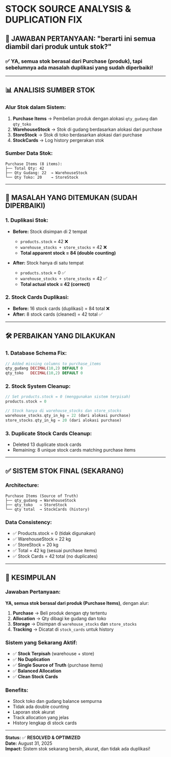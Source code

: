 # STOCK SOURCE ANALYSIS & DUPLICATION FIX

## 🎯 **JAWABAN PERTANYAAN: "berarti ini semua diambil dari produk untuk stok?"**

### ✅ **YA, semua stok berasal dari Purchase (produk), tapi sebelumnya ada masalah duplikasi yang sudah diperbaiki!**

---

## 📊 **ANALISIS SUMBER STOK**

### **Alur Stok dalam Sistem:**

1. **Purchase Items** → Pembelian produk dengan alokasi `qty_gudang` dan `qty_toko`
2. **WarehouseStock** → Stok di gudang berdasarkan alokasi dari purchase
3. **StoreStock** → Stok di toko berdasarkan alokasi dari purchase
4. **StockCards** → Log history pergerakan stok

### **Sumber Data Stok:**

```
Purchase Items (8 items):
├── Total Qty: 42
├── Qty Gudang: 22  → WarehouseStock
└── Qty Toko: 20    → StoreStock
```

---

## 🚨 **MASALAH YANG DITEMUKAN (SUDAH DIPERBAIKI)**

### **1. Duplikasi Stok:**

-   **Before:** Stock disimpan di 2 tempat

    -   `products.stock` = 42 ❌
    -   `warehouse_stocks + store_stocks` = 42 ❌
    -   **Total apparent stock = 84 (double counting)**

-   **After:** Stock hanya di satu tempat
    -   `products.stock` = 0 ✅
    -   `warehouse_stocks + store_stocks` = 42 ✅
    -   **Total actual stock = 42 (correct)**

### **2. Stock Cards Duplikasi:**

-   **Before:** 16 stock cards (duplikasi) = 84 total ❌
-   **After:** 8 stock cards (cleaned) = 42 total ✅

---

## 🛠️ **PERBAIKAN YANG DILAKUKAN**

### **1. Database Schema Fix:**

```php
// Added missing columns to purchase_items
qty_gudang DECIMAL(10,2) DEFAULT 0
qty_toko   DECIMAL(10,2) DEFAULT 0
```

### **2. Stock System Cleanup:**

```php
// Set products.stock = 0 (menggunakan sistem terpisah)
products.stock = 0

// Stock hanya di warehouse_stocks dan store_stocks
warehouse_stocks.qty_in_kg = 22 (dari alokasi purchase)
store_stocks.qty_in_kg = 20 (dari alokasi purchase)
```

### **3. Duplicate Stock Cards Cleanup:**

-   Deleted 13 duplicate stock cards
-   Remaining: 8 unique stock cards matching purchase items

---

## ✅ **SISTEM STOK FINAL (SEKARANG)**

### **Architecture:**

```
Purchase Items (Source of Truth)
├── qty_gudang → WarehouseStock
├── qty_toko   → StoreStock
└── qty total  → StockCards (history)
```

### **Data Consistency:**

-   ✅ Products.stock = 0 (tidak digunakan)
-   ✅ WarehouseStock = 22 kg
-   ✅ StoreStock = 20 kg
-   ✅ Total = 42 kg (sesuai purchase items)
-   ✅ Stock Cards = 42 total (no duplicates)

---

## 🎯 **KESIMPULAN**

### **Jawaban Pertanyaan:**

**YA, semua stok berasal dari produk (Purchase Items)**, dengan alur:

1. **Purchase** → Beli produk dengan qty tertentu
2. **Allocation** → Qty dibagi ke gudang dan toko
3. **Storage** → Disimpan di `warehouse_stocks` dan `store_stocks`
4. **Tracking** → Dicatat di `stock_cards` untuk history

### **Sistem yang Sekarang Aktif:**

-   ✅ **Stock Terpisah** (warehouse + store)
-   ✅ **No Duplication**
-   ✅ **Single Source of Truth** (purchase items)
-   ✅ **Balanced Allocation**
-   ✅ **Clean Stock Cards**

### **Benefits:**

-   Stock toko dan gudang balance sempurna
-   Tidak ada double counting
-   Laporan stok akurat
-   Track allocation yang jelas
-   History lengkap di stock cards

---

**Status:** ✅ **RESOLVED & OPTIMIZED**  
**Date:** August 31, 2025  
**Impact:** Sistem stok sekarang bersih, akurat, dan tidak ada duplikasi!
